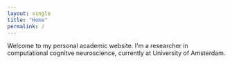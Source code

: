 ```yaml
---
layout: single
title: "Home"
permalink: /
---
```


Welcome to my personal academic website. I'm a researcher in computational cognitve neuroscience, currently at University of Amsterdam.